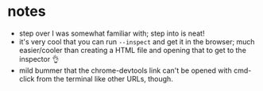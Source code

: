 # notes

* step over I was somewhat familiar with; step into is neat!
* it's very cool that you can run `--inspect` and get it in the browser; much easier/cooler than creating a HTML file and opening that to get to the inspector :ok_hand:
* mild bummer that the chrome-devtools link can't be opened with cmd-click from the terminal like other URLs, though.
